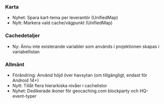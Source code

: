### Karta
- Nyhet: Spara kart-tema per leverantör (UnifiedMap)
- Nytt: Markera vald cache/vägpunkt (UnifiedMap)

### Cachedetaljer
- Ny: Ännu inte existerande variabler som används i projektionen skapas i variabellistan

### Allmänt
- Förändring: Använd höjd över havsytan (om tillgängligt, endast för Android 14+)
- Nytt: Tillåt flera hierarkiska nivåer i cachelistor
- Nyhet: Dedikerade ikoner för geocaching.com blockparty och HQ-event-typer

